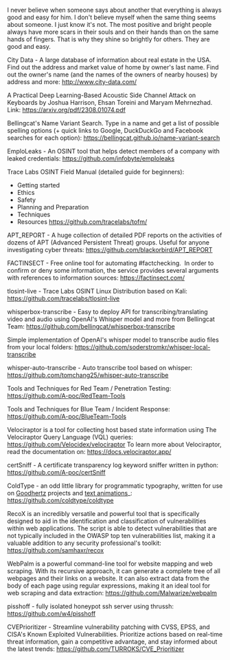 I never believe when someone says about another that everything is always good and easy for him. I don't believe myself when the same thing seems about someone. I just know it's not. The most positive and bright people always have more scars in their souls and on their hands than on the same hands of fingers. That is why they shine so brightly for others. They are good and easy.



City Data - A large database of information about real estate in the USA. Find out the address and market value of home by owner's last name. Find out the owner's name (and the names of the owners of nearby houses) by address and more: http://www.city-data.com/


A Practical Deep Learning-Based Acoustic Side Channel Attack on Keyboards by Joshua Harrison, Ehsan Toreini and Maryam Mehrnezhad. Link: https://arxiv.org/pdf/2308.01074.pdf


Bellingcat's Name Variant Search. Type in a name and get a list of possible spelling options (+ quick links to Google, DuckDuckGo and Facebook searches for each option): https://bellingcat.github.io/name-variant-search


EmploLeaks - An OSINT tool that helps detect members of a company with leaked credentials: https://github.com/infobyte/emploleaks


Trace Labs OSINT Field Manual (detailed guide for beginners):
- Getting started
- Ethics
- Safety
- Planning and Preparation
- Techniques
- Resources
https://github.com/tracelabs/tofm/

APT_REPORT - A huge collection of detailed PDF reports on the activities of dozens of APT (Advanced Persistent Threat) groups. Useful for anyone investigating cyber threats: https://github.com/blackorbird/APT_REPORT

FACTINSECT - Free online tool for automating #factchecking.  In order to confirm or deny some information, the service provides several arguments with references to information sources: https://factinsect.com/

tlosint-live - Trace Labs OSINT Linux Distribution based on Kali: https://github.com/tracelabs/tlosint-live


whisperbox-transcribe - Easy to deploy API for transcribing/translating video and audio using OpenAI's Whisper model and more from Bellingcat Team: https://github.com/bellingcat/whisperbox-transcribe

Simple implementation of OpenAI's whisper model to transcribe audio files from your local folders: https://github.com/soderstromkr/whisper-local-transcribe

whisper-auto-transcribe - Auto transcribe tool based on whisper: https://github.com/tomchang25/whisper-auto-transcribe


Tools and Techniques for Red Team / Penetration Testing: https://github.com/A-poc/RedTeam-Tools

Tools and Techniques for Blue Team / Incident Response: https://github.com/A-poc/BlueTeam-Tools

Velociraptor is a tool for collecting host based state information using The Velociraptor Query Language (VQL) queries: https://github.com/Velocidex/velociraptor To learn more about Velociraptor, read the documentation on: https://docs.velociraptor.app/

certSniff - A certificate transparency log keyword sniffer written in python: https://github.com/A-poc/certSniff

ColdType - an odd little library for programmatic typography, written for use on [Goodhertz](https://goodhertz.com/) projects and [text animations](https://vimeo.com/robstenson)_: https://github.com/coldtype/coldtype

RecoX is an incredibly versatile and powerful tool that is specifically designed to aid in the identification and classification of vulnerabilities within web applications. The script is able to detect vulnerabilities that are not typically included in the OWASP top ten vulnerabilities list, making it a valuable addition to any security professional's toolkit: https://github.com/samhaxr/recox

WebPalm is a powerful command-line tool for website mapping and web scraping. With its recursive approach, it can generate a complete tree of all webpages and their links on a website. It can also extract data from the body of each page using regular expressions, making it an ideal tool for web scraping and data extraction: https://github.com/Malwarize/webpalm

pisshoff - fully isolated honeypot ssh server using thrussh: https://github.com/w4/pisshoff

CVEPrioritizer - Streamline vulnerability patching with CVSS, EPSS, and CISA's Known Exploited Vulnerabilities. Prioritize actions based on real-time threat information, gain a competitive advantage, and stay informed about the latest trends: https://github.com/TURROKS/CVE_Prioritizer







